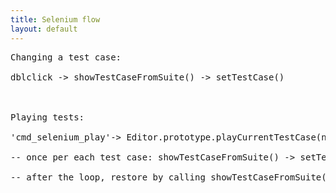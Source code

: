 ```yaml
---
title: Selenium flow
layout: default
---
```


<pre>
Changing a test case:<br>
dblclick -> showTestCaseFromSuite() -> setTestCase()<br>
<br>
Playing tests:<br>
'cmd_selenium_play'-> Editor.prototype.playCurrentTestCase(null, 0, 1) -> compileSelBlocks<br>
-- once per each test case: showTestCaseFromSuite() -> setTestCase()<br>
-- after the loop, restore by calling showTestCaseFromSuite() with testCaseOriginalIndex<br>
</pre>